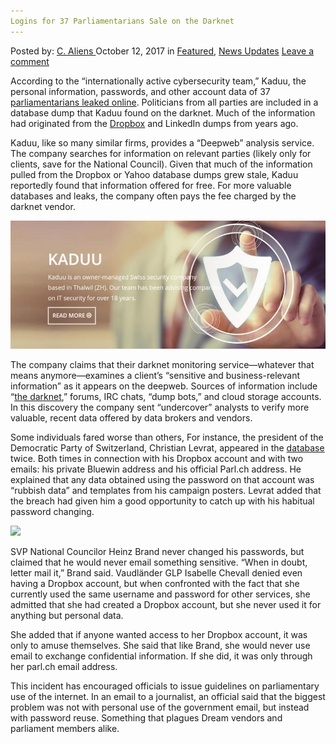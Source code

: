 ```yaml
---
Logins for 37 Parliamentarians Sale on the Darknet
---
```

<article class="post-listing post-23022 post type-post status-publish format-standard has-post-thumbnail hentry 
 tag-5375 tag-darknet tag-logins tag-parliamentarians tag-sale">
<div class="post-inner">
<span>Posted by: <a href="https://www.deepdotweb.com/author/caliens/" title="">C. Aliens </a></span>
<span>October 12, 2017</span>
<span>in <a href="https://www.deepdotweb.com/category/deepdot-news/" rel="category tag">Featured</a>, <a href="https://www.deepdotweb.com/category/news-updates/" rel="category tag">News Updates</a></span>
<span><a href="https://www.deepdotweb.com/2017/10/12/logins-37-parliamentarians-sale-darknet/#respond">Leave a comment</a></span>


<p>According to the “internationally active cybersecurity team,” Kaduu, the personal information, passwords, and other account data of 37 <a href="http://www.it-markt.ch/storys/2017-10-02/zugangsdaten-von-parlamentariern-im-netz-aufgetaucht">parliamentarians leaked online</a>. Politicians from all parties are included in a database dump that Kaduu found on the darknet. Much of the information had originated from the <a href="https://www.deepdotweb.com/tag/dropbox/">Dropbox</a> and LinkedIn dumps from years ago.</p>
<p>Kaduu, like so many similar firms, provides a “Deepweb” analysis service. The company searches for information on relevant parties (likely only for clients, save for the National Council). Given that much of the information pulled from the Dropbox or Yahoo database dumps grew stale, Kaduu reportedly found that information offered for free. For more valuable databases and leaks, the company often pays the fee charged by the darknet vendor.</p>
<p><img class="wp-image-23029 aligncenter" src="/imgs/2017/10/word-image-21.jpeg" /></p>
<p>The company claims that their darknet monitoring service—whatever that means anymore—examines a client&#8217;s “sensitive and business-relevant information” as it appears on the deepweb. Sources of information include “<a href="https://www.deepdotweb.com/dark-net-market-comparison-chart/">the darknet</a>,” forums, IRC chats, &#8220;dump bots,” and cloud storage accounts. In this discovery the company sent &#8220;undercover&#8221; analysts to verify more valuable, recent data offered by data brokers and vendors.</p>
<p>Some individuals fared worse than others, For instance, the president of the Democratic Party of Switzerland, Christian Levrat, appeared in the <a href="https://www.deepdotweb.com/tag/database/">database</a> twice. Both times in connection with his Dropbox account and with two emails: his private Bluewin address and his official Parl.ch address. He explained that any data obtained using the password on that account was &#8220;rubbish data” and templates from his campaign posters. Levrat added that the breach had given him a good opportunity to catch up with his habitual password changing.</p>
<p><img class="wp-image-23030" src="/imgs/2017/10/word-image-22.jpeg" srcset="/imgs/2017/10/word-image-22.jpeg 900w, /imgs/2017/10/word-image-22-300x219.jpeg 300w" sizes="(max-width: 900px) 100vw, 900px" /></p>
<p>SVP National Councilor Heinz Brand never changed his passwords, but claimed that he would never email something sensitive. &#8220;When in doubt, letter mail it,&#8221; Brand said. Vaudländer GLP Isabelle Chevall denied even having a Dropbox account, but when confronted with the fact that she currently used the same username and password for other services, she admitted that she had created a Dropbox account, but she never used it for anything but personal data.</p>
<p>She added that if anyone wanted access to her Dropbox account, it was only to amuse themselves. She said that like Brand, she would never use email to exchange confidential information. If she did, it was only through her parl.ch email address.</p>
<p>This incident has encouraged officials to issue guidelines on parliamentary use of the internet. In an email to a journalist, an official said that the biggest problem was not with personal use of the government email, but instead with password reuse. Something that plagues Dream vendors and parliament members alike.</p>
</div>
<span style="display:none"><a href="https://www.deepdotweb.com/tag/37/" rel="tag">37</a> <a href="https://www.deepdotweb.com/tag/darknet/" rel="tag">darknet</a> <a href="https://www.deepdotweb.com/tag/logins/" rel="tag">logins</a> <a href="https://www.deepdotweb.com/tag/parliamentarians/" rel="tag">parliamentarians</a> <a href="https://www.deepdotweb.com/tag/sale/" rel="tag">sale</a></span> <span style="display:none" class="updated">2017-10-12<a href="https://www.deepdotweb.com/author/caliens/" title="Posts by C. Aliens" rel="author">C. Aliens</a></strong></div>
</div>
</article>

